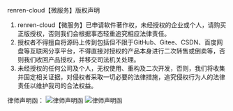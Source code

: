 renren-cloud【微服务】版权声明

1. renren-cloud【微服务】已申请软件著作权，未经授权的企业或个人，请购买正版授权，否则我们会根据事态轻重追究相应法律责任。
2. 授权者不得擅自将源码上传到包括但不限于GitHub、Gitee、CSDN、百度网盘等互联网分享平台，不得直接对授权的产品本身进行二次转售或倒卖等，否则我们收回产品授权，并移交司法机关处理。
3. 未经授权的任何公司及个人，无权使用、重构及二次开发，否则，我们将收集并固定相关证据，对侵权者采取一切必要的法律措施，追究侵权行为人的法律责任以维护我司的合法权益。

律师声明函：
![律师声明函](https://www.renren.io/res/images/lawyer_letter-1.jpg "在这里输入图片标题")
![律师声明函](https://www.renren.io/res/images/lawyer_letter-2.jpg "在这里输入图片标题")